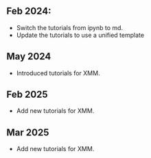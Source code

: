 
## Feb 2024:
- Switch the tutorials from ipynb to md.
- Update the tutorials to use a unified template
## May 2024
- Introduced tutorials for XMM.
## Feb 2025
- Add new tutorials for XMM.
## Mar 2025
- Add new tutorials for XMM.

```python

```
